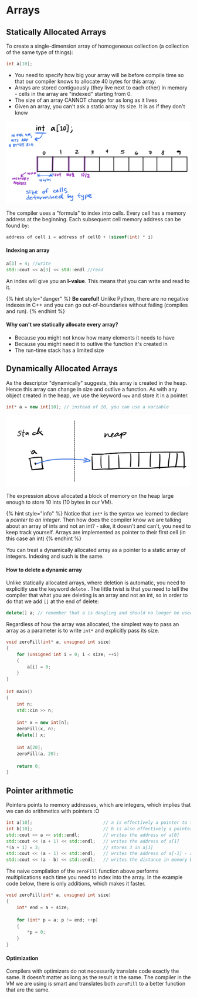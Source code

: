 # Arrays

## Statically Allocated Arrays

To create a single-dimension array of homogeneous collection (a collection of the same type of things):

```cpp
int a[10];
```

* You need to specify how big your array will be before compile time so that our compiler knows to allocate 40 bytes for this array.&#x20;
* Arrays are stored contiguously (they live next to each other) in memory - cells in the array are "indexed" starting from 0.
* The size of an array CANNOT change for as long as it lives&#x20;
* Given an array, you can't ask a static array its size. It is as if they don't know

![](<../.gitbook/assets/image (9).png>)

The compiler uses a "formula" to index into cells. Every cell has a memory address at the beginning. Each subsequent cell memory address can be found by:&#x20;

```cpp
address of cell i = address of cell0 + (sizeof(int) * i)
```

#### Indexing an array

```cpp
a[3] = 4; //write
std::cout << a[3] << std::endl //read
```

An index will give you an **l-value**. This means that you can write and read to it.

{% hint style="danger" %}
**Be careful!** Unlike Python, there are no negative indexes in C++ and you can go out-of-boundaries without failing (compiles and run).&#x20;
{% endhint %}

#### Why can't we statically allocate every array?

* Because you might not know how many elements it needs to have&#x20;
* Because you might need it to outlive the function it's created in
* The run-time stack has a limited size

## Dynamically Allocated Arrays&#x20;

As the descriptor "dynamically" suggests, this array is created in the heap. Hence this array can change in size and outlive a function. As with any object created in the heap, we use the keyword `new` and store it in a pointer.&#x20;

```cpp
int* a = new int[10]; // instead of 10, you can use a variable
```

![](<../.gitbook/assets/image (8).png>)

The expression above allocated a block of memory on the heap large enough to store 10 ints (10 bytes in our VM).&#x20;

{% hint style="info" %}
Notice that `int*` is the syntax we learned to declare a _pointer to an integer_. Then how does the compiler know we are talking about an array of ints and not an int? - sike, it doesn't and can't, you need to keep track yourself. Arrays are implemented as pointer to their first cell (in this case an int)
{% endhint %}

You can treat a dynamically allocated array as a pointer to a static array of integers. Indexing and such is the same.

#### How to delete a dynamic array

Unlike statically allocated arrays, where deletion is automatic, you need to explicitly use the keyword `delete` . The little twist is that you need to tell the compiler that what you are deleting is an array and not an int, so in order to do that we add `[]` at the end of delete:

```cpp
delete[] a; // remember that a is dangling and should no longer be used
```

Regardless of how the array was allocated, the simplest way to pass an array as a parameter is to write `int*` and explicitly pass its size.

```cpp
void zeroFill(int* a, unsigned int size)
{
    for (unsigned int i = 0; i < size; ++i)
    {
        a[i] = 0;
    }
}

int main()
{
    int n;
    std::cin >> n;
    
    int* x = new int[n];
    zeroFill(x, n);
    delete[] x;
    
    int a[20];
    zeroFill(a, 20);
    
    return 0;
}
```

## Pointer arithmetic

Pointers points to memory addresses, which are integers, which implies that we can do arithmetics with pointers :O

```cpp
int a[10];                           // a is effectively a pointer to the first element of the array
int b[10];                           // b is also effectively a pointer
std::cout << a << std::endl;         // writes the address of a[0]
std::cout << (a + 1) << std::endl;   // writes the address of a[1]
*(a + 1) = 3;                        // stores 3 in a[1]
std::cout << (a - 1) << std::endl;   // writes the address of a[-1] - although illegal
std::cout << (a - b) << std::endl;   // writes the distance in memory between a[0] and b[0] (divided by the size of an int)
```

The naive compilation of the `zeroFill` function above performs multiplications each time you need to index into the array. In the example code below, there is only additions, which makes it faster.

```cpp
void zeroFill(int* a, unsigned int size)
{
    int* end = a + size;

    for (int* p = a; p != end; ++p)
    {
        *p = 0;
    }
}
```

#### Optimization&#x20;

Compilers with optimizers do not necessarily translate code exactly the same. It doesn't matter as long as the result is the same. The compiler in the VM we are using is smart and translates both `zeroFill` to a better function that are the same.
